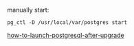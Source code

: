 manually start:
```
pg_ctl -D /usr/local/var/postgres start
```


[how-to-launch-postgresql-after-upgrade](https://coderwall.com/p/ti4amw/how-to-launch-postgresql-after-upgrade)
